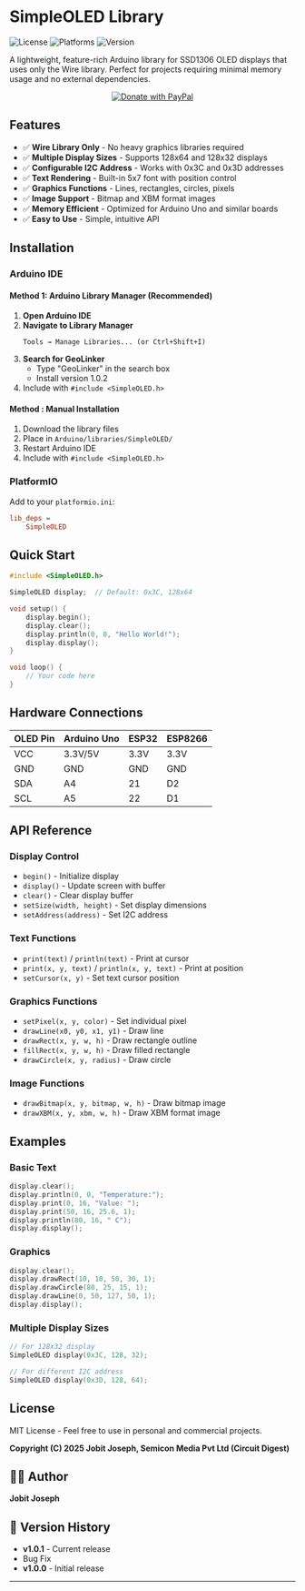 # SimpleOLED Library
![License](https://img.shields.io/badge/License-MIT-blue.svg)
![Platforms](https://img.shields.io/badge/Platforms-ESP32%20%7C%20ESP8266%20%7C%20Arduino%20Uno%20R4%20WiFi%20%7C%20RPi%20Pico%20W%20%7C%20Arduino-green)
![Version](https://img.shields.io/badge/Version-1.0.0-brightgreen)

A lightweight, feature-rich Arduino library for SSD1306 OLED displays that uses only the Wire library. Perfect for projects requiring minimal memory usage and no external dependencies.

<p align="center">
  <a href="https://www.paypal.com/paypalme/jobitjoseph">
    <img src="https://www.paypalobjects.com/en_US/i/btn/btn_donateCC_LG.gif" alt="Donate with PayPal" />
  </a>
</p>

## Features

- ✅ **Wire Library Only** - No heavy graphics libraries required
- ✅ **Multiple Display Sizes** - Supports 128x64 and 128x32 displays
- ✅ **Configurable I2C Address** - Works with 0x3C and 0x3D addresses
- ✅ **Text Rendering** - Built-in 5x7 font with position control
- ✅ **Graphics Functions** - Lines, rectangles, circles, pixels
- ✅ **Image Support** - Bitmap and XBM format images
- ✅ **Memory Efficient** - Optimized for Arduino Uno and similar boards
- ✅ **Easy to Use** - Simple, intuitive API

## Installation

### Arduino IDE
#### Method 1: Arduino Library Manager (Recommended)
1. **Open Arduino IDE**
2. **Navigate to Library Manager**
   ```
   Tools → Manage Libraries... (or Ctrl+Shift+I)
   ```
3. **Search for GeoLinker**
   - Type "GeoLinker" in the search box
   - Install version 1.0.2
4. Include with `#include <SimpleOLED.h>`

#### Method : Manual Installation
1. Download the library files
2. Place in `Arduino/libraries/SimpleOLED/`
3. Restart Arduino IDE
4. Include with `#include <SimpleOLED.h>`

### PlatformIO
Add to your `platformio.ini`:
```ini
lib_deps = 
    SimpleOLED
```

## Quick Start

```cpp
#include <SimpleOLED.h>

SimpleOLED display;  // Default: 0x3C, 128x64

void setup() {
    display.begin();
    display.clear();
    display.println(0, 0, "Hello World!");
    display.display();
}

void loop() {
    // Your code here
}
```

## Hardware Connections

| OLED Pin | Arduino Uno | ESP32 | ESP8266 |
|----------|-------------|-------|---------|
| VCC      | 3.3V/5V     | 3.3V  | 3.3V    |
| GND      | GND         | GND   | GND     |
| SDA      | A4          | 21    | D2      |
| SCL      | A5          | 22    | D1      |

## API Reference

### Display Control
- `begin()` - Initialize display
- `display()` - Update screen with buffer
- `clear()` - Clear display buffer
- `setSize(width, height)` - Set display dimensions
- `setAddress(address)` - Set I2C address

### Text Functions
- `print(text)` / `println(text)` - Print at cursor
- `print(x, y, text)` / `println(x, y, text)` - Print at position
- `setCursor(x, y)` - Set text cursor position

### Graphics Functions
- `setPixel(x, y, color)` - Set individual pixel
- `drawLine(x0, y0, x1, y1)` - Draw line
- `drawRect(x, y, w, h)` - Draw rectangle outline
- `fillRect(x, y, w, h)` - Draw filled rectangle
- `drawCircle(x, y, radius)` - Draw circle

### Image Functions
- `drawBitmap(x, y, bitmap, w, h)` - Draw bitmap image
- `drawXBM(x, y, xbm, w, h)` - Draw XBM format image

## Examples

### Basic Text
```cpp
display.clear();
display.println(0, 0, "Temperature:");
display.print(0, 16, "Value: ");
display.print(50, 16, 25.6, 1);
display.println(80, 16, " C");
display.display();
```

### Graphics
```cpp
display.clear();
display.drawRect(10, 10, 50, 30, 1);
display.drawCircle(80, 25, 15, 1);
display.drawLine(0, 50, 127, 50, 1);
display.display();
```

### Multiple Display Sizes
```cpp
// For 128x32 display
SimpleOLED display(0x3C, 128, 32);

// For different I2C address
SimpleOLED display(0x3D, 128, 64);
```

## License

MIT License - Feel free to use in personal and commercial projects.

**Copyright (C) 2025 Jobit Joseph, Semicon Media Pvt Ltd (Circuit Digest)**

## 👨‍💻 Author

**Jobit Joseph** 

## 🔄 Version History
- **v1.0.1** - Current release
- Bug Fix
- **v1.0.0** - Initial release

---
